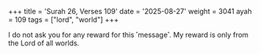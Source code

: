 +++
title = 'Surah 26, Verses 109'
date = '2025-08-27'
weight = 3041
ayah = 109
tags = ["lord", "world"]
+++

I do not ask you for any reward for this ˹message˺. My reward is only from the Lord of all worlds.